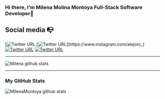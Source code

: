 ### Hi there, I'm Milena Molina Montoya Full-Stack Software Developer👋

## Social media :mailbox_with_no_mail:

[![Twitter URL]()
[![Twitter URL](https://img.shields.io/twitter/url?color=%23fb3958&label=follow&logo=instagram&logoColor=%23fb3958&style=flat-square&url=https%3A%2F%2Fwww.instagram.com%2Falejorc_)](https://www.instagram.com/alejorc_)
[![Twitter URL](https://img.shields.io/twitter/url?color=%230072b1&label=connect&logo=linkedin&logoColor=%230072b1&style=flat-square&url=https%3A%2F%2Fwww.linkedin.com%2Fin%2Falejandro-ramirez-ciceros%2F)](https://www.linkedin.com/in/alejandro-ramirez-ciceros/)
[![Twitter URL](https://img.shields.io/twitter/url?color=orange&label=follow&logo=reddit&logoColor=orange&style=flat-square&url=https%3A%2F%2Fwww.reddit.com%2Fuser%2FFatChicken277)](https://www.reddit.com/user/FatChicken277)

---

![Milena github stats](https://github-readme-stats.vercel.app/api?username=MIlenaMontoya&hide=contribs,prs&count_private=true&show_icons=true)

---
### My GitHub Stats

![MIlenaMontoya github stats](https://github-readme-stats.vercel.app/api?username=MIlenaMontoya&show_icons=true)
